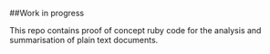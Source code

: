 ##Work in progress

This repo contains proof of concept ruby code for the analysis and summarisation of plain text documents.
